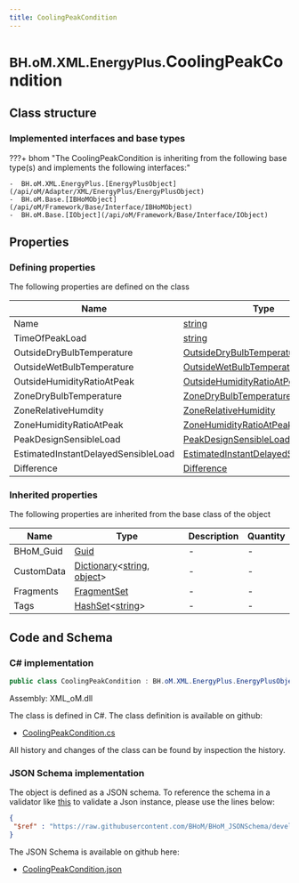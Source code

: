```yaml
---
title: CoolingPeakCondition
---
```


# <small>BH.oM.XML.EnergyPlus.</small>**CoolingPeakCondition**



## Class structure

### Implemented interfaces and base types

???+ bhom "The CoolingPeakCondition is inheriting from the following base type(s) and implements the following interfaces:"

    -  BH.oM.XML.EnergyPlus.[EnergyPlusObject](/api/oM/Adapter/XML/EnergyPlus/EnergyPlusObject)
    -  BH.oM.Base.[IBHoMObject](/api/oM/Framework/Base/Interface/IBHoMObject)
    -  BH.oM.Base.[IObject](/api/oM/Framework/Base/Interface/IObject)


## Properties



### Defining properties

The following properties are defined on the class

| Name             | Type             | Description      | Quantity         |
|------------------|------------------|------------------|------------------|
| Name | [string](https://learn.microsoft.com/en-us/dotnet/api/System.String?view=netstandard-2.0) | - | - |
| TimeOfPeakLoad | [string](https://learn.microsoft.com/en-us/dotnet/api/System.String?view=netstandard-2.0) | - | - |
| OutsideDryBulbTemperature | [OutsideDryBulbTemperature](/api/oM/Adapter/XML/EnergyPlus/OutsideDryBulbTemperature) | - | - |
| OutsideWetBulbTemperature | [OutsideWetBulbTemperature](/api/oM/Adapter/XML/EnergyPlus/OutsideWetBulbTemperature) | - | - |
| OutsideHumidityRatioAtPeak | [OutsideHumidityRatioAtPeak](/api/oM/Adapter/XML/EnergyPlus/OutsideHumidityRatioAtPeak) | - | - |
| ZoneDryBulbTemperature | [ZoneDryBulbTemperature](/api/oM/Adapter/XML/EnergyPlus/ZoneDryBulbTemperature) | - | - |
| ZoneRelativeHumdity | [ZoneRelativeHumidity](/api/oM/Adapter/XML/EnergyPlus/ZoneRelativeHumidity) | - | - |
| ZoneHumidityRatioAtPeak | [ZoneHumidityRatioAtPeak](/api/oM/Adapter/XML/EnergyPlus/ZoneHumidityRatioAtPeak) | - | - |
| PeakDesignSensibleLoad | [PeakDesignSensibleLoad](/api/oM/Adapter/XML/EnergyPlus/PeakDesignSensibleLoad) | - | - |
| EstimatedInstantDelayedSensibleLoad | [EstimatedInstantDelayedSensibleLoad](/api/oM/Adapter/XML/EnergyPlus/EstimatedInstantDelayedSensibleLoad) | - | - |
| Difference | [Difference](/api/oM/Adapter/XML/EnergyPlus/Difference) | - | - |


### Inherited properties
The following properties are inherited from the base class of the object

| Name             | Type             | Description      | Quantity         |
|------------------|------------------|------------------|------------------|
| BHoM_Guid | [Guid](https://learn.microsoft.com/en-us/dotnet/api/System.Guid?view=netstandard-2.0) | - | - |
| CustomData | [Dictionary](https://learn.microsoft.com/en-us/dotnet/api/System.Collections.Generic.Dictionary-2?view=netstandard-2.0)&lt;[string](https://learn.microsoft.com/en-us/dotnet/api/System.String?view=netstandard-2.0), [object](https://learn.microsoft.com/en-us/dotnet/api/System.Object?view=netstandard-2.0)&gt; | - | - |
| Fragments | [FragmentSet](/api/oM/Framework/Base/FragmentSet) | - | - |
| Tags | [HashSet](https://learn.microsoft.com/en-us/dotnet/api/System.Collections.Generic.HashSet-1?view=netstandard-2.0)&lt;[string](https://learn.microsoft.com/en-us/dotnet/api/System.String?view=netstandard-2.0)&gt; | - | - |


## Code and Schema

### C# implementation

``` C# title="C#"
public class CoolingPeakCondition : BH.oM.XML.EnergyPlus.EnergyPlusObject, BH.oM.Base.IBHoMObject, BH.oM.Base.IObject
```

Assembly: XML_oM.dll

The class is defined in C#. The class definition is available on github:

- [CoolingPeakCondition.cs](https://github.com/BHoM/XML_Toolkit/blob/develop/XML_oM/EnergyPlus\CoolingPeakCondition.cs)

All history and changes of the class can be found by inspection the history.
### JSON Schema implementation

The object is defined as a JSON schema. To reference the schema in a validator like [this](https://www.jsonschemavalidator.net/) to validate a Json instance, please use the lines below:

``` json title="JSON Schema"
{
 "$ref" : "https://raw.githubusercontent.com/BHoM/BHoM_JSONSchema/develop/XML_oM/EnergyPlus/CoolingPeakCondition.json"
}
```

The JSON Schema is available on github here:

- [CoolingPeakCondition.json](https://github.com/BHoM/BHoM_JSONSchema/blob/develop/XML_oM/EnergyPlus/CoolingPeakCondition.json)
